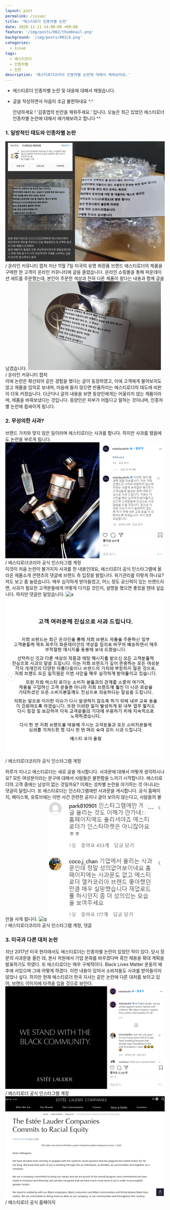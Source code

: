 ```yaml
---
layout: post
permalink: /issue/
title: '에스티로더 인종차별 논란'
date: 2020-11-11 14:00:00 +09:00
feature: '/img/posts/002/thumbnail.png'
background: '/img/posts/002/b.png'
categories:
  - issue
tags:
  - 에스티로더
  - 인종차별
  - 논란
description: '에스티로더코리아 인종차별 논란에 대해서 채워보아요.'
---
```

* 에스티로더 인종차별 논란 및 대응에 대해서 채웠습니다.   
* 글을 작성하면서 마음이 조금 불편하네요 ^.^


   안녕하세요 !
   ‘김종엽의 빈칸을 채워주세요.’ 입니다.
   오늘은 최근 있었던 에스티로더 인종차별 논란에 대해서 얘기해보려고 합니다 ^^
### 1. 일방적인 태도와 인종차별 논란
![z](/img/posts/002/z.jpg)   
   / 온라인 커뮤니티 캡처
   지난 11월 7일 미국의 유명 화장품 브랜드 에스티로더의 제품을 구매한 한 고객이 온라인 커뮤니티에 글을 올렸습니다. 온라인 쇼핑몰을 통해 파운데이션 세트를 주문했는데, 본인이 주문한 색상과 전혀 다른 제품이 왔다는 내용과 함께 글을 남겼습니다.
![x](/img/posts/002/x.jpg)   
   / 온라인 커뮤니티 캡처   
   이에 논란은 확산되어 같은 경험을 했다는 글이 등장하였고, 이에 고객에게 물어보지도 않고 제품을 임의로 보내며, 마음에 들지 않으면 반품하라는 에스티로더의 태도에 비판이 더욱 커졌습니다. 더군다나 글의 내용을 보면 동양인에게는 어울리지 않는 제품이라며, 제품을 바꿔보냈다는 것입니다. 동양인은 피부가 어둡다고 말하는 것이냐며, 인종차별 논란에 휩싸이게 됩니다.
### 2. 무성의한 사과?
   브랜드 가치와 맞지 않은 일이라며 에스티로더는 사과를 합니다. 하지만 사과를 했음에도 논란을 부르게 됩니다.
![c](/img/posts/002/c.png)   
   / 에스티로더코리아 공식 인스타그램 계정   
   이것이 처음 논란이 불거지자 사과를 한 내용인데요, 에스티로더 공식 인스타그램에 올라온 제품소개 콘텐츠의 댓글에 브랜드 측 입장을 밝힙니다. 위기관리를 이렇게 하나요? 저도 보고 좀 놀랐습니다. 매우 심각하게 받아들였고, 어느 정도 공신력이 있는 브랜드라면, 사과가 필요한 고객분들에게 어떻게 다가갈 것인지, 설명을 했으면 좋았을 텐데 싶습니다. 하지만 댓글만 달았습니다.
![a](/img/posts/002/a.jpg)   ![b](/img/posts/002/b.png)   
   / 에스티로더코리아 공식 인스타그램 계정   

   하루가 지나고 에스티로더는 새로 글을 게시합니다. 사과문에 대해서 어떻게 생각하시나요? 모든 여성분이라는 문구에 대해서 사람들은 불편함을 느끼기 시작합니다. 에스티로더의 고객 중에는 남성이 없는 것일까요? 이제는 성차별 논란을 야기하는 것 아니냐는 댓글이 달립니다. 또 에스티로더는 인스타그램에만 사과문을 게시합니다. 공식 홈페이지, 페이스북, 유튜브에는 이번 사건 관련한 공지나 글이 보이지 않는다고, 사람들의 불만을 사게 됩니다.
![q](/img/posts/002/q.jpg)   ![w](/img/posts/002/w.png)   
   / 에스티로더코리아 공식 인스타그램 계정, 댓글   

### 3. 미국과 다른 대처 논란
   지난 2017년 미국 현지에서도 에스티로더는 인종차별 논란이 있었던 적이 있다. 당시 장문의 사과문을 올린 데, 본사 차원에서 기업 문화를 바꾸겠다며 흑인 채용을 확대 계획을 발표하기도 하였다. 또 에스티로더는 매우 구체적이다. Black Lives Matter 운동의 배후에 서있으며 그에 어떻게 하겠다. 이런 내용이 있어서 소비자들도 사과를 받아들이지 않았나 싶다. 하지만 현재 에스티로더 한국 지사는 같은 논란에 다른 대처를 보이고 있어, 브랜드 이미지에 타격을 입을 것으로 보인다.
![p](/img/posts/002/p.png)    
   / 에스티로더 공식 인스타그램 계정   
![j](/img/posts/002/j.png)   
   / 에스티로더 공식 홈페이지   
